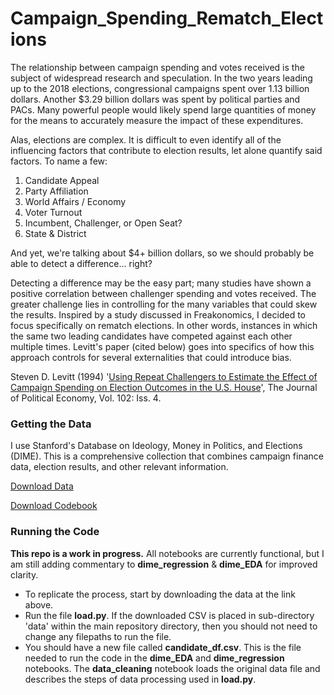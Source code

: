 # Campaign_Spending_Rematch_Elections

The relationship between campaign spending and votes received is the subject of widespread research and speculation. In the two years leading up to the 2018 elections, congressional campaigns spent over 1.13 billion dollars. Another $3.29 billion dollars was spent by political parties and PACs. Many powerful people would likely spend large quantities of money for the means to accurately measure the impact of these expenditures. 
 
Alas, elections are complex. It is difficult to even identify all of the influencing factors that contribute to election results, let alone quantify said factors. To name a few: 

1. Candidate Appeal
2. Party Affiliation
3. World Affairs / Economy
4. Voter Turnout
5. Incumbent, Challenger, or Open Seat?
6. State & District

And yet, we're talking about $4+ billion dollars, so we should probably be able to detect a difference... right?

Detecting a difference may be the easy part; many studies have shown a positive correlation between challenger spending and votes received. The greater challenge lies in controlling for the many variables that could skew the results. Inspired by a study discussed in Freakonomics, I decided to focus specifically on rematch elections. In other words, instances in which the same two leading candidates have competed against each other multiple times. Levitt's paper (cited below) goes into specifics of how this approach controls for several externalities that could introduce bias. 

Steven D. Levitt (1994) '[Using Repeat Challengers to Estimate the Effect of Campaign Spending on Election Outcomes in the U.S. House](http://pricetheory.uchicago.edu/levitt/Papers/LevittUsingRepeatChallengers1994.pdf)', The Journal of Political Economy, Vol. 102: Iss. 4. 

### Getting the Data
I use Stanford's Database on Ideology, Money in Politics, and Elections (DIME). This is a comprehensive collection that combines campaign finance data, election results, and other relevant information. 

[Download Data](https://dataverse.harvard.edu/api/access/datafile/2865309?gbrecs=true) 

[Download Codebook](https://dataverse.harvard.edu/file.xhtml?fileId=2865308&version=2.2#)

### Running the Code
**This repo is a work in progress.** All notebooks are currently functional, but I am still adding commentary to **dime_regression** & **dime_EDA** for improved clarity. 

* To replicate the process, start by downloading the data at the link above. 
* Run the file **load.py**. If the downloaded CSV is placed in sub-directory 'data' within the main repository directory, then you should not need to change any filepaths to run the file. 
* You should have a new file called **candidate_df.csv**. This is the file needed to run the code in the **dime_EDA** and **dime_regression** notebooks. The **data_cleaning** notebook loads the original data file and describes the steps of data processing used in **load.py**. 

